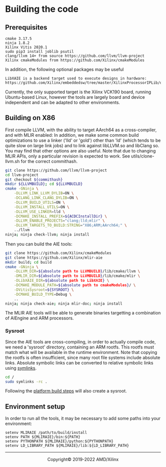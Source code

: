 # Building the code

## Prerequisites

```
cmake 3.17.5
ninja 1.8.2
Xilinx Vitis 2020.1
sudo pip3 install joblib psutil
clang/llvm 14+ from source https://github.com/llvm/llvm-project
Xilinx cmakeModules from https://github.com/Xilinx/cmakeModules
```

In addition, the following optional packages may be useful
```
LibXAIE is a backend target used to execute designs in hardware: https://github.com/Xilinx/embeddedsw/tree/master/XilinxProcessorIPLib/drivers/aiengine
```

Currently, the only supported target is the Xilinx VCK190 board, running Ubuntu-based Linux, however
the tools are largely board and device independent and can be adapted to other environments.

## Building on X86

First compile LLVM, with the ability to target AArch64 as a cross-compiler, and with MLIR enabled:
In addition, we make some common build optimizations to use a linker ('lld' or 'gold') other than
'ld' (which tends to be quite slow on large link jobs) and to link against libLLVM.so and libClang
so.  You may find that other options are also useful.  Note that due to changing MLIR APIs, only a
particular revision is expected to work.  See utils/clone-llvm.sh for the correct commithash.

```sh
git clone https://github.com/llvm/llvm-project
cd llvm-project
git checkout ${commithash}
mkdir ${LLVMBUILD}; cd ${LLVMBUILD}
cmake -GNinja \
    -DLLVM_LINK_LLVM_DYLIB=ON \
    -DCLANG_LINK_CLANG_DYLIB=ON \
    -DLLVM_BUILD_UTILS=ON \
    -DLLVM_INSTALL_UTILS=ON \
    -DLLVM_USE_LINKER=lld \
    -DCMAKE_INSTALL_PREFIX=${ACDCInstallDir} \
    -DLLVM_ENABLE_PROJECTS="clang;lld;mlir" \
    -DLLVM_TARGETS_TO_BUILD:STRING="X86;ARM;AArch64;" \
    ../llvm
ninja; ninja check-llvm; ninja install
```

Then you can build the AIE tools:
```sh
git clone https://github.com/Xilinx/cmakeModules
git clone https://github.com/Xilinx/mlir-aie
mkdir build; cd build
cmake -GNinja \
    -DLLVM_DIR=${absolute path to LLVMBUILD}/lib/cmake/llvm \
    -DMLIR_DIR=${absolute path to LLVMBUILD}/lib/cmake/mlir \
    -DLibXAIE_DIR=${absolute path to LibXAIE} \
    -DCMAKE_MODULE_PATH=${absolute path to cmakeModules}/ \
    -DVitisSysroot=${SYSROOT} \
    -DCMAKE_BUILD_TYPE=Debug \
    ..
ninja; ninja check-aie; ninja mlir-doc; ninja install
```

The MLIR AIE tools will be able to generate binaries targetting a combination of AIEngine and ARM processors.

### Sysroot
Since the AIE tools are cross-compiling, in order to actually compile code, we need a 'sysroot' directory,
containing an ARM rootfs.  This rootfs must match what will be available in the runtime environment.
Note that copying the rootfs is often insufficient, since many root file systems include absolute links.
Absolute symbolic links can be converted to relative symbolic links using [symlinks](https://github.com/brandt/symlinks).

```sh
cd /
sudo symlinks -rc .
```
Following the [platform build steps](Platform.md) will also create a sysroot.

## Environment setup
In order to run all the tools, it may be necessary to add some paths into your environment:

```
setenv MLIRAIE /path/to/build/install
setenv PATH ${MLIRAIE}/bin:${PATH}
setenv PYTHONPATH ${MLIRAIE}/python:${PYTHONPATH}
setenv LD_LIBRARY_PATH ${MLIRAIE}/lib:${LD_LIBRARY_PATH}
```

-----

<p align="center">Copyright&copy; 2019-2022 AMD/Xilinx</p>
